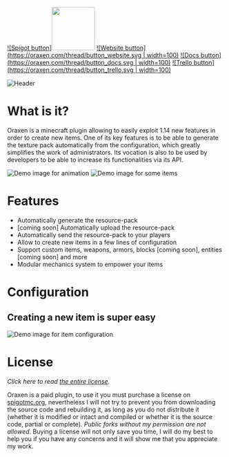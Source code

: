 [![Spigot button]<img src="https://oraxen.com/thread/button_spigot.svg" width="100">](https://oraxen.com/) [![Website button](https://oraxen.com/thread/button_website.svg | width=100)](https://oraxen.com/) [![Docs button](https://oraxen.com/thread/button_docs.svg | width=100)](https://docs.oraxen.com) [![Trello button](https://oraxen.com/thread/button_trello.svg | width=100)](https://todo.oraxen.com/)

![Header](https://oraxen.com/thread/header_vector.svg)

# What is it?
Oraxen is a minecraft plugin allowing to easily exploit 1.14 new features in order to create new items. One of its key features is to be able to generate the texture pack automatically from the configuration, which greatly simplifies the work of administrators. Its vocation is also to be used by developers to be able to increase its functionalities via its API.

![Demo image for animation](https://oraxen.com/thread/animation_demo.png)
![Demo image for some items](https://oraxen.com/thread/full_demo.png)

# Features
- Automatically generate the resource-pack
- [coming soon] Automatically upload the resource-pack
- Automatically send the resource-pack to your players
- Allow to create new items in a few lines of configuration
- Support custom items, weapons, armors, blocks [coming soon], entities [coming soon] and more
- Modular mechanics system to empower your items

# Configuration
## Creating a new item is super easy
![Demo image for item configuration](https://oraxen.com/thread/demo_conf.svg)

# License
*Click here to read [the entire license](https://github.com/Th0rgal/Oraxen/blob/master/LICENSE.md).* 

Oraxen is a paid plugin, to use it you must purchase a license on [spigotmc.org](https://spigotmc.org), nevertheless I will not try to prevent you from downloading the source code and rebuilding it, as long as you do not distribute it (whether it is modified or intact and compiled or whether it is the source code, partial or complete). *Public forks without my permission are not allowed*. Buying a license will not only save you time, I will do my best to help you if you have any concerns and it will show me that you appreciate my work.